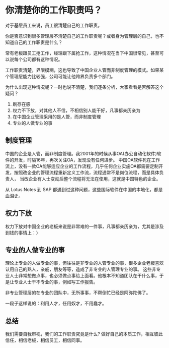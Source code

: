 你清楚你的工作职责吗？
=====

对于基层员工来说，员工很清楚自己的工作职责。

你是否意识到很多管理层不清楚自己的工作职责呢？或者身为管理层的自己，也不知道自己的工作职责是什么？

常有老板跟员工抢工作，经理跟下属抢工作，这种情况在当下中国很常见，甚至可以说每个公司都有这种情况。

工作职责清楚，界限模糊，这也导致了中国企业人管而非制度管理的模式。如果某个管理层能力比较强，公司可能让他跨界负责多个部门。

为什么出现这种情况呢？一时也说不清楚，我们逐条分析，大家看看是否解答这个疑问？

1. 刷存在感
1. 权力不下放，对其他人不信，不相信别人能干好，凡事都亲历亲为
1. 在中国企业管理采用的是人管，而非制度管理
1. 专业的人做专业的事

制度管理
-----
中国的企业是人管，而非制度管理。我2001年的时候从事OA(办公自动化软件)软件的开发，时隔16年，再次关注OA，发现没有任何进步。
中国OA软件死在工作流上，没有一款OA能够适应企业的工作流程，几乎任何企业实施OA都需要定制开发，按照改企业的管理流程重新定义工作流，流程通常不是岗位流程，而是具体负责人，
当改企业有人士变动后整个流程将无法在使用，这就是中国特色的企业。

从 Lotus Notes 到 SAP 都遇到过这种问题，这些国际软件在中国的本地化，都是血泪史。


权力下放
-----
权力下放对中国企业的老板来说是非常难的一件事，凡事都亲历亲为，尤其是涉及到钱的事情上：）


专业的人做专业的事
-----
理论上专业的人做专业的事，但往往是非专业的人管专业的事，很多企业老板喜欢认用自己的熟人，亲戚，朋友等等，造成了非专业的人管理专业的事。
这些非专业人士非常想做点事，也必须做点事给上面看。他根本不知道团队在干什么事，于是让专业人士干不专业的事，例如写工作报告。

非专业管理层的在专业的团队中，无所事事，不帮倒忙已经是阿弥陀佛了。

一段子这样说的：利用人才，任用奴才，不用蠢才。

总结
-----
我们需要自我审视，我们的工作职责究竟是什么? 
做好自己的本质工作，相互彼此信任，相信老板，相信员工，相信同事。

